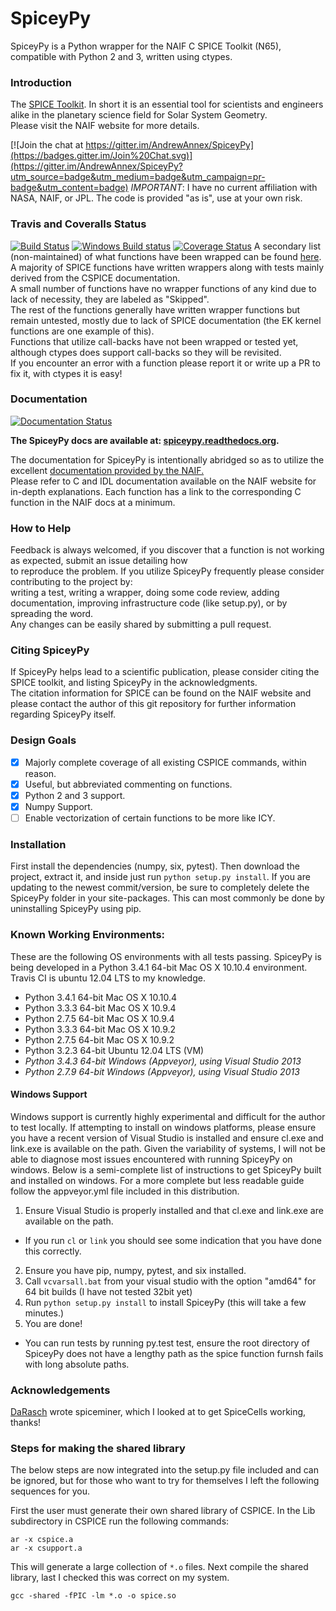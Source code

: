 # SpiceyPy

SpiceyPy is a Python wrapper for the NAIF C SPICE Toolkit (N65), compatible with Python 2 and 3, written using ctypes.

### Introduction

The [SPICE Toolkit](http://naif.jpl.nasa.gov/naif/). 
In short it is an essential tool for scientists and engineers alike in the planetary science field for Solar System Geometry.   
Please visit the NAIF website for more details.

[![Join the chat at https://gitter.im/AndrewAnnex/SpiceyPy](https://badges.gitter.im/Join%20Chat.svg)](https://gitter.im/AndrewAnnex/SpiceyPy?utm_source=badge&utm_medium=badge&utm_campaign=pr-badge&utm_content=badge)
*IMPORTANT*: I have no current affiliation with NASA, NAIF, or JPL. The code is provided "as is", use at your own risk.
### Travis and Coveralls Status

[![Build Status](https://travis-ci.org/AndrewAnnex/SpiceyPy.svg?style=flat?branch=master)](https://travis-ci.org/AndrewAnnex/SpiceyPy)
[![Windows Build status](https://ci.appveyor.com/api/projects/status/wly0q2cwy33ffura/branch/master?svg=true)](https://ci.appveyor.com/project/AndrewAnnex/spiceypy/branch/master)
[![Coverage Status](https://img.shields.io/coveralls/AndrewAnnex/SpiceyPy.svg)](https://coveralls.io/r/AndrewAnnex/SpiceyPy?branch=master) 
A secondary list (non-maintained) of what functions have been wrapped can be found [here](https://github.com/AndrewAnnex/SpiceyPy/wiki/Wrapper-Completion).  
A majority of SPICE functions have written wrappers along with tests mainly derived from the CSPICE documentation.  
A small number of functions have no wrapper functions of any kind due to lack of necessity, they are labeled as "Skipped".   
The rest of the functions generally have written wrapper functions but remain untested, mostly due to lack of SPICE documentation (the EK kernel functions are one example of this).  
Functions that utilize call-backs have not been wrapped or tested yet, although ctypes does support call-backs so they will be revisited.  
If you encounter an error with a function please report it or write up a PR to fix it, with ctypes it is easy! 

### Documentation
 
[![Documentation Status](https://readthedocs.org/projects/spiceypy/badge/?version=master)](https://readthedocs.org/projects/spiceypy/?badge=master) 
 
**The SpiceyPy docs are available at: [spiceypy.readthedocs.org](http://spiceypy.readthedocs.org).**
 
The documentation for SpiceyPy is intentionally abridged so as to utilize the excellent [documentation provided by the NAIF.](http://naif.jpl.nasa.gov/pub/naif/toolkit_docs/C/index.html)  
Please refer to C and IDL documentation available on the NAIF website for in-depth explanations. 
Each function has a link to the corresponding C function in the NAIF docs at a minimum.
 
### How to Help

Feedback is always welcomed, if you discover that a function is not working as expected, submit an issue detailing how  
to reproduce the problem. If you utilize SpiceyPy frequently please consider contributing to the project by:  
writing a test, writing a wrapper, doing some code review, adding documentation, improving infrastructure code (like setup.py), or by spreading the word.  
Any changes can be easily shared by submitting a pull request.

### Citing SpiceyPy

If SpiceyPy helps lead to a scientific publication, please consider citing the SPICE toolkit, and listing SpiceyPy in the acknowledgments.  
The citation information for SPICE can be found on the NAIF website and please contact the author of this git repository for further information regarding SpiceyPy itself.

### Design Goals
- [x] Majorly complete coverage of all existing CSPICE commands, within reason.
- [x] Useful, but abbreviated commenting on functions.
- [x] Python 2 and 3 support.
- [x] Numpy Support.
- [ ] Enable vectorization of certain functions to be more like ICY.

### Installation
First install the dependencies (numpy, six, pytest). Then download the project, extract it, and inside just run `python setup.py install`.
If you are updating to the newest commit/version, be sure to completely delete the SpiceyPy folder in your site-packages.
This can most commonly be done by uninstalling SpiceyPy using pip.

### Known Working Environments:
These are the following OS environments with all tests passing. SpiceyPy is being developed
in a Python 3.4.1 64-bit Mac OS X 10.10.4 environment. Travis CI is ubuntu 12.04 LTS to my knowledge.
* Python 3.4.1 64-bit Mac OS X 10.10.4
* Python 3.3.3 64-bit Mac OS X 10.9.4
* Python 2.7.5 64-bit Mac OS X 10.9.4
* Python 3.3.3 64-bit Mac OS X 10.9.2
* Python 2.7.5 64-bit Mac OS X 10.9.2
* Python 3.2.3 64-bit Ubuntu 12.04 LTS (VM)
* _Python 3.4.3 64-bit Windows (Appveyor), using Visual Studio 2013_
* _Python 2.7.9 64-bit Windows (Appveyor), using Visual Studio 2013_

#### Windows Support
Windows support is currently highly experimental and difficult for the author to test locally.
If attempting to install on windows platforms, please ensure you have a recent version of Visual Studio is 
installed and ensure cl.exe and link.exe is available on the path. Given the variability of systems, 
I will not be able to diagnose most issues encountered with running SpiceyPy on windows. Below is a 
semi-complete list of instructions to get SpiceyPy built and installed on windows. For a more complete
but less readable guide follow the appveyor.yml file included in this distribution.

1. Ensure Visual Studio is properly installed and that cl.exe and link.exe are available on the path.
  * If you run `cl` or `link` you should see some indication that you have done this correctly. 
2. Ensure you have pip, numpy, pytest, and six installed.
3. Call `vcvarsall.bat` from your visual studio with the option "amd64" for 64 bit builds (I have not tested 32bit yet)
4. Run `python setup.py install` to install SpiceyPy (this will take a few minutes.)
5. You are done! 
  * You can run tests by running py.test test, ensure the root directory of SpiceyPy does not have a lengthy path as the spice function furnsh fails with long absolute paths.

### Acknowledgements
[DaRasch](https://github.com/DaRasch) wrote spiceminer, which I looked at to get SpiceCells working, thanks!

### Steps for making the shared library
The below steps are now integrated into the setup.py file included and can be ignored, but for those who want to try for themselves I left the following sequences for you.

First the user must generate their own shared library of CSPICE. In the Lib subdirectory in CSPICE run the following commands:
```
ar -x cspice.a
ar -x csupport.a
```
This will generate a large collection of `*.o` files.
Next compile the shared library, last I checked this was correct on my system.
```
gcc -shared -fPIC -lm *.o -o spice.so
```
